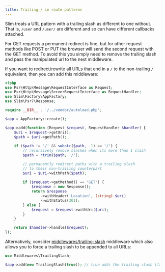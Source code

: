 ```yaml
---
title: Trailing / in route patterns
---
```


Slim treats a URL pattern with a trailing slash as different to one without. That is, `/user` and `/user/` are different and so can have different callbacks attached.

For GET requests a permanent redirect is fine, but for other request methods like POST or PUT the browser will send the second request with the GET method. To avoid this you simply need to remove the trailing slash and pass the manipulated url to the next middleware.

If you want to redirect/rewrite all URLs that end in a `/` to the non-trailing `/` equivalent, then you can add this middleware:

```php
<?php
use Psr\Http\Message\RequestInterface as Request;
use Psr\Http\Message\ServerRequestInterface as RequestHandler;
use Slim\Factory\AppFactory;
use Slim\Psr7\Response;

require __DIR__ . '/../vendor/autoload.php';

$app = AppFactory::create();

$app->add(function (Request $request, RequestHandler $handler) {
    $uri = $request->getUri();
    $path = $uri->getPath();
    
    if ($path != '/' && substr($path, -1) == '/') {
        // recursively remove slashes when its more than 1 slash
        $path = rtrim($path, '/');

        // permanently redirect paths with a trailing slash
        // to their non-trailing counterpart
        $uri = $uri->withPath($path);
        
        if ($request->getMethod() == 'GET') {
            $response = new Response();
            return $response
                ->withHeader('Location', (string) $uri)
                ->withStatus(301);
        } else {
            $request = $request->withUri($uri);
        }
    }

    return $handler->handle($request);
});
```

Alternatively, consider [middlewares/trailing-slash](//github.com/middlewares/trailing-slash) middleware which also allows you to force a trailing slash to be appended to all URLs:

```php
use Middlewares\TrailingSlash;

$app->add(new TrailingSlash(true)); // true adds the trailing slash (false removes it)
```
